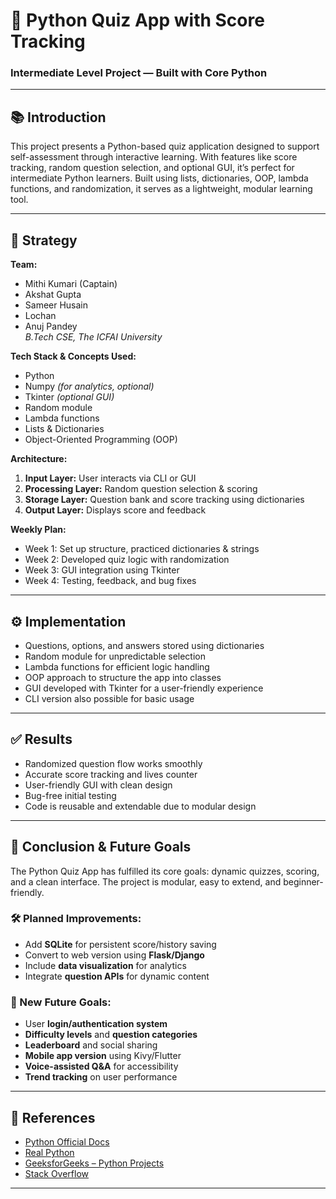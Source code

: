 # 🧠 Python Quiz App with Score Tracking

### Intermediate Level Project — Built with Core Python

---

## 📚 Introduction

This project presents a Python-based quiz application designed to support self-assessment through interactive learning. With features like score tracking, random question selection, and optional GUI, it’s perfect for intermediate Python learners. Built using lists, dictionaries, OOP, lambda functions, and randomization, it serves as a lightweight, modular learning tool.

---

## 🧠 Strategy

**Team:**  
- Mithi Kumari (Captain)  
- Akshat Gupta  
- Sameer Husain  
- Lochan  
- Anuj Pandey  
*B.Tech CSE, The ICFAI University*

**Tech Stack & Concepts Used:**
- Python  
- Numpy *(for analytics, optional)*  
- Tkinter *(optional GUI)*  
- Random module  
- Lambda functions  
- Lists & Dictionaries  
- Object-Oriented Programming (OOP)

**Architecture:**
1. **Input Layer:** User interacts via CLI or GUI  
2. **Processing Layer:** Random question selection & scoring  
3. **Storage Layer:** Question bank and score tracking using dictionaries  
4. **Output Layer:** Displays score and feedback

**Weekly Plan:**
- Week 1: Set up structure, practiced dictionaries & strings  
- Week 2: Developed quiz logic with randomization  
- Week 3: GUI integration using Tkinter  
- Week 4: Testing, feedback, and bug fixes

---

## ⚙️ Implementation

- Questions, options, and answers stored using dictionaries
- Random module for unpredictable selection
- Lambda functions for efficient logic handling
- OOP approach to structure the app into classes
- GUI developed with Tkinter for a user-friendly experience
- CLI version also possible for basic usage

---

## ✅ Results

- Randomized question flow works smoothly  
- Accurate score tracking and lives counter  
- User-friendly GUI with clean design  
- Bug-free initial testing  
- Code is reusable and extendable due to modular design

---

## 🔮 Conclusion & Future Goals

The Python Quiz App has fulfilled its core goals: dynamic quizzes, scoring, and a clean interface. The project is modular, easy to extend, and beginner-friendly.

### 🛠 Planned Improvements:
- Add **SQLite** for persistent score/history saving  
- Convert to web version using **Flask/Django**  
- Include **data visualization** for analytics  
- Integrate **question APIs** for dynamic content  

### 🚀 New Future Goals:
- User **login/authentication system**  
- **Difficulty levels** and **question categories**  
- **Leaderboard** and social sharing  
- **Mobile app version** using Kivy/Flutter  
- **Voice-assisted Q&A** for accessibility  
- **Trend tracking** on user performance  

---

## 🧩 References

- [Python Official Docs](https://docs.python.org/3/)
- [Real Python](https://realpython.com/)
- [GeeksforGeeks – Python Projects](https://www.geeksforgeeks.org/python-projects/)
- [Stack Overflow](https://stackoverflow.com/)

---

